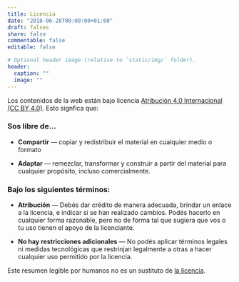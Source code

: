 ```yaml
---
title: Licencia
date: "2018-06-28T00:00:00+01:00"
draft: falses
share: false
commentable: false
editable: false

# Optional header image (relative to `static/img/` folder).
header:
  caption: ""
  image: ""
---
```


Los contenidos de la web están bajo licencia [Atribución 4.0 Internacional (CC BY 4.0)](https://creativecommons.org/licenses/by/4.0/deed.es). Esto signfica que:

### Sos libre de...

* **Compartir** — copiar y redistribuir el material en cualquier medio o formato

* **Adaptar** — remezclar, transformar y construir a partir del material para cualquier propósito, incluso comercialmente.

### Bajo los siguientes términos:

* **Atribución** — Debés dar crédito de manera adecuada, brindar un enlace a la licencia, e indicar si se han realizado cambios. Podés hacerlo en cualquier forma razonable, pero no de forma tal que sugiera que vos o tu uso tienen el apoyo de la licenciante.

* **No hay restricciones adicionales** — No podés aplicar términos legales ni medidas tecnológicas que restrinjan legalmente a otras a hacer cualquier uso permitido por la licencia.

Este resumen legible por humanos no es un sustituto de [la licencia](https://creativecommons.org/licenses/by/4.0/legalcode.es).

